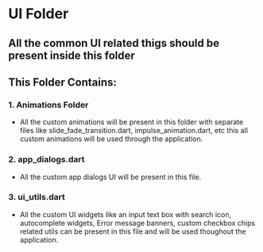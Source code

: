 # UI Folder
## All the common UI related thigs should be present inside this folder
## This Folder Contains:
### 1. Animations Folder
-  All the custom animations will be present in this folder with separate files like slide_fade_transition.dart, impulse_animation.dart, etc this all custom animations will be used through the application.
### 2. app_dialogs.dart
-  All the custom app dialogs UI will be present in this file.
### 3. ui_utils.dart
- All the custom UI widgets like an input text box with search icon, autocomplete widgets, Error message banners, custom checkbox chips related utils can be present in this file and will be used thoughout the application.
